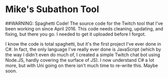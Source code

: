 # Mike's Subathon Tool
##WARNING: Spaghetti Code!
The source code for the Twitch tool that I've been working on since April 2016. This code needs cleaning, updating, and fixing, but there you go. I needed to get it uploaded before I forgot.

I know the code is total spaghetti, but it's the first project I've ever done in C#. In fact, the only language I've really ever done is JavaScript (which by the way I didn't even do much of, I created a simple Twitch chat bot using Node.JS, hardly covering the surface of JS). I now understand C# a lot more, but with Uni going on there isn't much time to re-write this. Maybe soon.
